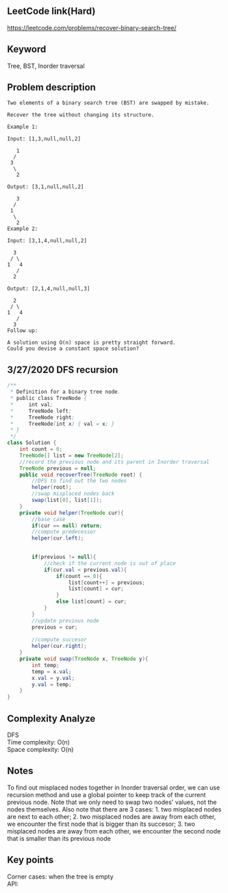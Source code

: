 ## LeetCode link(Hard)
https://leetcode.com/problems/recover-binary-search-tree/

## Keyword
Tree, BST, Inorder traversal

## Problem description
```
Two elements of a binary search tree (BST) are swapped by mistake.

Recover the tree without changing its structure.

Example 1:

Input: [1,3,null,null,2]

   1
  /
 3
  \
   2

Output: [3,1,null,null,2]

   3
  /
 1
  \
   2
Example 2:

Input: [3,1,4,null,null,2]

  3
 / \
1   4
   /
  2

Output: [2,1,4,null,null,3]

  2
 / \
1   4
   /
  3
Follow up:

A solution using O(n) space is pretty straight forward.
Could you devise a constant space solution?
```
## 3/27/2020 DFS recursion

```java
/**
 * Definition for a binary tree node.
 * public class TreeNode {
 *     int val;
 *     TreeNode left;
 *     TreeNode right;
 *     TreeNode(int x) { val = x; }
 * }
 */
class Solution {
    int count = 0;
    TreeNode[] list = new TreeNode[2];
    //record the previous node and its parent in Inorder traversal
    TreeNode previous = null;
    public void recoverTree(TreeNode root) {
        //DFS to find out the two nodes
        helper(root);
        //swap misplaced nodes back
        swap(list[0], list[1]);
    }
    private void helper(TreeNode cur){
        //base case
        if(cur == null) return;
        //compute predecessor
        helper(cur.left);
        

        if(previous != null){
            //check if the current node is out of place
            if(cur.val < previous.val){
                if(count == 0){
                    list[count++] = previous;
                    list[count] = cur;
                }
                else list[count] = cur;
            } 
        }
        //update previous node
        previous = cur;
        
        //compute succesor
        helper(cur.right);
    }
    private void swap(TreeNode x, TreeNode y){
        int temp;
        temp = x.val;
        x.val = y.val;
        y.val = temp;
    }
}
```

## Complexity Analyze
DFS\
Time complexity: O(n) \
Space complexity: O(n)

## Notes
To find out misplaced nodes together in Inorder traversal order, we can use recursion method and use a global pointer to keep track of the current previous node. Note that we only need to swap two nodes' values, not the nodes themselves. Also note that there are 3 cases: 1. two misplaced nodes are next to each other; 2. two misplaced nodes are away from each other, we encounter the first node that is bigger than its succesor; 3. two misplaced nodes are away from each other, we encounter the second node that is smaller than its previous node

## Key points
Corner cases: when the tree is empty\
API:

